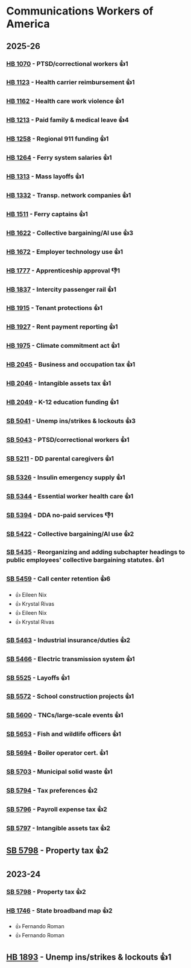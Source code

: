 # Communications Workers of America
## 2025-26

### [HB 1070](/bill/2025-26/hb/1070/) - PTSD/correctional workers 👍1  

### [HB 1123](/bill/2025-26/hb/1123/) - Health carrier reimbursement 👍1  

### [HB 1162](/bill/2025-26/hb/1162/) - Health care work violence 👍1  

### [HB 1213](/bill/2025-26/hb/1213/) - Paid family & medical leave 👍4  

### [HB 1258](/bill/2025-26/hb/1258/) - Regional 911 funding 👍1  

### [HB 1264](/bill/2025-26/hb/1264/) - Ferry system salaries 👍1  

### [HB 1313](/bill/2025-26/hb/1313/) - Mass layoffs 👍1  

### [HB 1332](/bill/2025-26/hb/1332/) - Transp. network companies 👍1  

### [HB 1511](/bill/2025-26/hb/1511/) - Ferry captains 👍1  

### [HB 1622](/bill/2025-26/hb/1622/) - Collective bargaining/AI use 👍3  

### [HB 1672](/bill/2025-26/hb/1672/) - Employer technology use 👍1  

### [HB 1777](/bill/2025-26/hb/1777/) - Apprenticeship approval  👎1 

### [HB 1837](/bill/2025-26/hb/1837/) - Intercity passenger rail 👍1  

### [HB 1915](/bill/2025-26/hb/1915/) - Tenant protections 👍1  

### [HB 1927](/bill/2025-26/hb/1927/) - Rent payment reporting 👍1  

### [HB 1975](/bill/2025-26/hb/1975/) - Climate commitment act 👍1  

### [HB 2045](/bill/2025-26/hb/2045/) - Business and occupation tax 👍1  

### [HB 2046](/bill/2025-26/hb/2046/) - Intangible assets tax 👍1  

### [HB 2049](/bill/2025-26/hb/2049/) - K-12 education funding 👍1  

### [SB 5041](/bill/2025-26/sb/5041/) - Unemp ins/strikes & lockouts 👍3  

### [SB 5043](/bill/2025-26/sb/5043/) - PTSD/correctional workers 👍1  

### [SB 5211](/bill/2025-26/sb/5211/) - DD parental caregivers 👍1  

### [SB 5326](/bill/2025-26/sb/5326/) - Insulin emergency supply 👍1  

### [SB 5344](/bill/2025-26/sb/5344/) - Essential worker health care 👍1  

### [SB 5394](/bill/2025-26/sb/5394/) - DDA no-paid services  👎1 

### [SB 5422](/bill/2025-26/sb/5422/) - Collective bargaining/AI use 👍2  

### [SB 5435](/bill/2025-26/sb/5435/) - Reorganizing and adding subchapter headings to public employees' collective bargaining statutes. 👍1  

### [SB 5459](/bill/2025-26/sb/5459/) - Call center retention 👍6  
* 👍 Eileen Nix
* 👍 Krystal Rivas
* 👍 Eileen Nix
* 👍 Krystal Rivas

### [SB 5463](/bill/2025-26/sb/5463/) - Industrial insurance/duties 👍2  

### [SB 5466](/bill/2025-26/sb/5466/) - Electric transmission system 👍1  

### [SB 5525](/bill/2025-26/sb/5525/) - Layoffs 👍1  

### [SB 5572](/bill/2025-26/sb/5572/) - School construction projects 👍1  

### [SB 5600](/bill/2025-26/sb/5600/) - TNCs/large-scale events 👍1  

### [SB 5653](/bill/2025-26/sb/5653/) - Fish and wildlife officers 👍1  

### [SB 5694](/bill/2025-26/sb/5694/) - Boiler operator cert. 👍1  

### [SB 5703](/bill/2025-26/sb/5703/) - Municipal solid waste 👍1  

### [SB 5794](/bill/2025-26/sb/5794/) - Tax preferences 👍2  

### [SB 5796](/bill/2025-26/sb/5796/) - Payroll expense tax 👍2  

### [SB 5797](/bill/2025-26/sb/5797/) - Intangible assets tax 👍2  

## [SB 5798](/bill/2025-26/sb/5798/) - Property tax 👍2  

## 2023-24

### [SB 5798](/bill/2023-24/sb/5798/) - Property tax 👍2  

### [HB 1746](/bill/2023-24/hb/1746/) - State broadband map 👍2  
* 👍 Fernando Roman
* 👍 Fernando Roman

## [HB 1893](/bill/2023-24/hb/1893/) - Unemp ins/strikes & lockouts 👍1  
